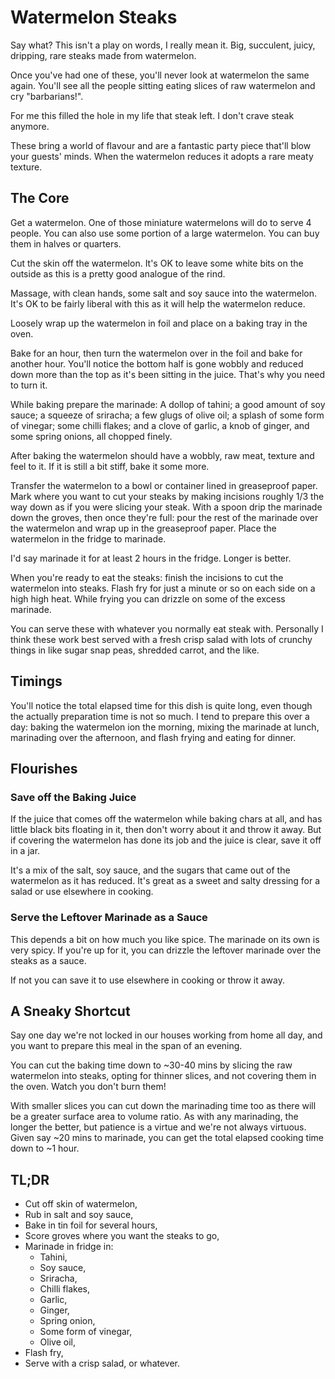 # Watermelon Steaks

Say what? This isn't a play on words, I really mean it.  Big, succulent, juicy,
dripping, rare steaks made from watermelon.

Once you've had one of these, you'll never look at watermelon the same again.
You'll see all the people sitting eating slices of raw watermelon and cry
"barbarians!".

For me this filled the hole in my life that steak left. I don't crave steak
anymore.

These bring a world of flavour and are a fantastic party piece that'll blow
your guests' minds.  When the watermelon reduces it adopts a rare meaty
texture.

## The Core

Get a watermelon.  One of those miniature watermelons will do to serve 4
people. You can also use some portion of a large watermelon.  You can buy them
in halves or quarters.

Cut the skin off the watermelon. It's OK to leave some white bits on the
outside as this is a pretty good analogue of the rind.

Massage, with clean hands, some salt and soy sauce into the watermelon.  It's
OK to be fairly liberal with this as it will help the watermelon reduce.

Loosely wrap up the watermelon in foil and place on a baking tray in the oven.

Bake for an hour, then turn the watermelon over in the foil and bake for
another hour.  You'll notice the bottom half is gone wobbly and reduced down
more than the top as it's been sitting in the juice.  That's why you need to
turn it.

While baking prepare the marinade: A dollop of tahini; a good amount of soy
sauce; a squeeze of sriracha; a few glugs of olive oil; a splash of some form
of vinegar; some chilli flakes; and a clove of garlic, a knob of ginger, and
some spring onions, all chopped finely.

After baking the watermelon should have a wobbly, raw meat, texture and feel to
it.  If it is still a bit stiff, bake it some more.

Transfer the watermelon to a bowl or container lined in greaseproof paper.
Mark where you want to cut your steaks by making incisions roughly 1/3 the way
down as if you were slicing your steak.  With a spoon drip the marinade down
the groves, then once they're full: pour the rest of the marinade over the
watermelon and wrap up in the greaseproof paper.  Place the watermelon in the
fridge to marinade.

I'd say marinade it for at least 2 hours in the fridge. Longer is better.

When you're ready to eat the steaks: finish the incisions to cut the watermelon
into steaks.  Flash fry for just a minute or so on each side on a high high
heat. While frying you can drizzle on some of the excess marinade.

You can serve these with whatever you normally eat steak with. Personally I
think these work best served with a fresh crisp salad with lots of crunchy
things in like sugar snap peas, shredded carrot, and the like.

## Timings

You'll notice the total elapsed time for this dish is quite long, even though
the actually preparation time is not so much.  I tend to prepare this over a
day: baking the watermelon ion the morning, mixing the marinade at lunch,
marinading over the afternoon, and flash frying and eating for dinner.

## Flourishes

### Save off the Baking Juice

If the juice that comes off the watermelon while baking chars at all, and has
little black bits floating in it, then don't worry about it and throw it away.
But if covering the watermelon has done its job and the juice is clear, save it
off in a jar.

It's a mix of the salt, soy sauce, and the sugars that came out of the
watermelon as it has reduced. It's great as a sweet and salty dressing for a
salad or use elsewhere in cooking.

### Serve the Leftover Marinade as a Sauce

This depends a bit on how much you like spice.  The marinade on its own is very
spicy.  If you're up for it, you can drizzle the leftover marinade over the
steaks as a sauce.

If not you can save it to use elsewhere in cooking or throw it away.

## A Sneaky Shortcut

Say one day we're not locked in our houses working from home all day, and you
want to prepare this meal in the span of an evening.

You can cut the baking time down to ~30-40 mins by slicing the raw watermelon
into steaks, opting for thinner slices, and not covering them in the oven.
Watch you don't burn them!

With smaller slices you can cut down the marinading time too as there will be a
greater surface area to volume ratio. As with any marinading, the longer the
better, but patience is a virtue and we're not always virtuous.  Given say ~20
mins to marinade, you can get the total elapsed cooking time down to ~1 hour.

## TL;DR

- Cut off skin of watermelon,
- Rub in salt and soy sauce,
- Bake in tin foil for several hours,
- Score groves where you want the steaks to go,
- Marinade in fridge in:
  + Tahini,
  + Soy sauce,
  + Sriracha,
  + Chilli flakes,
  + Garlic,
  + Ginger,
  + Spring onion,
  + Some form of vinegar,
  + Olive oil,
- Flash fry,
- Serve with a crisp salad, or whatever.
